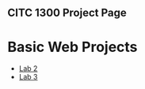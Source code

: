 ## CITC 1300 Project Page

<h1>Basic Web Projects</h1>

<ul>
  <li><a href="Lab 2/index.html" target="_blank">Lab 2</a></li>
  <li><a href="lab3/index.html" target="_blank">Lab 3</a></li>
</ul>
